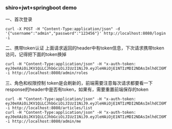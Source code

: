 ### shiro+jwt+springboot demo

一、首次登录
```shell
curl -X POST -H "Content-Type:application/json" -d '{"username":"admin","password":"123456"}' http://localhost:8080/login -i
```

二、携带token认证
上面请求返回的header中有token信息，下次请求携带token访问，记得把下面的token换掉
```
curl -H "Content-Type:application/json" -H "x-auth-token: eyJ0eXAiOiJKV1QiLCJhbGciOiJIUzI1NiJ9.eyJleHAiOjE1NTIzMDI2NDAsImlhdCI6MTU1MjI5OTA0MCwidXNlcm5hbWUiOiJhZG1pbiJ9.JKVPDSbrPOvk7xv_VQGnQ5y3PenK6NDcqAKLdmwSja8" -i http://localhost:8080/admin/roles
```

三、角色和权限控制
token是会刷新的，前端需要注意每次请求都要看一下response的header中是否有token，如果有，需要重置前端保存的token
```
curl -H "Content-Type:application/json" -H "x-auth-token: eyJ0eXAiOiJKV1QiLCJhbGciOiJIUzI1NiJ9.eyJleHAiOjE1NTIzMDI2NDAsImlhdCI6MTU1MjI5OTA0MCwidXNlcm5hbWUiOiJhZG1pbiJ9.JKVPDSbrPOvk7xv_VQGnQ5y3PenK6NDcqAKLdmwSja8" -i http://localhost:8080/articles/list
curl -H "Content-Type:application/json" -H "x-auth-token: eyJ0eXAiOiJKV1QiLCJhbGciOiJIUzI1NiJ9.eyJleHAiOjE1NTIzMDI2NDAsImlhdCI6MTU1MjI5OTA0MCwidXNlcm5hbWUiOiJhZG1pbiJ9.JKVPDSbrPOvk7xv_VQGnQ5y3PenK6NDcqAKLdmwSja8" -i http://localhost:8080/admin/me

```